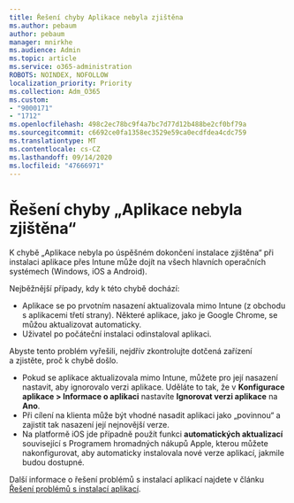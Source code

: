 ```yaml
---
title: Řešení chyby Aplikace nebyla zjištěna
ms.author: pebaum
author: pebaum
manager: mnirkhe
ms.audience: Admin
ms.topic: article
ms.service: o365-administration
ROBOTS: NOINDEX, NOFOLLOW
localization_priority: Priority
ms.collection: Adm_O365
ms.custom:
- "9000171"
- "1712"
ms.openlocfilehash: 498c2ec78bc9f4a7bc7d77d12b488be2cf0bf79a
ms.sourcegitcommit: c6692ce0fa1358ec3529e59ca0ecdfdea4cdc759
ms.translationtype: MT
ms.contentlocale: cs-CZ
ms.lasthandoff: 09/14/2020
ms.locfileid: "47666971"
---
```

# <a name="mitigate-the-application-was-not-detected-error"></a>Řešení chyby „Aplikace nebyla zjištěna“

K chybě „Aplikace nebyla po úspěšném dokončení instalace zjištěna“ při instalaci aplikace přes Intune může dojít na všech hlavních operačních systémech (Windows, iOS a Android).

Nejběžnější případy, kdy k této chybě dochází:

- Aplikace se po prvotním nasazení aktualizovala mimo Intune (z obchodu s aplikacemi třetí strany). Některé aplikace, jako je Google Chrome, se můžou aktualizovat automaticky.
- Uživatel po počáteční instalaci odinstaloval aplikaci.

Abyste tento problém vyřešili, nejdřív zkontrolujte dotčená zařízení a zjistěte, proč k chybě došlo.

- Pokud se aplikace aktualizovala mimo Intune, můžete pro její nasazení nastavit, aby ignorovalo verzi aplikace. Uděláte to tak, že v **Konfigurace aplikace > Informace o aplikaci** nastavíte **Ignorovat verzi aplikace** na **Ano**.
- Při cílení na klienta může být vhodné nasadit aplikaci jako „povinnou“ a zajistit tak nasazení její nejnovější verze.
- Na platformě iOS jde případně použít funkci **automatických aktualizací** související s Programem hromadných nákupů Apple, kterou můžete nakonfigurovat, aby automaticky instalovala nové verze aplikací, jakmile budou dostupné.

Další informace o řešení problémů s instalací aplikací najdete v článku [Řešení problémů s instalací aplikací](https://docs.microsoft.com/intune/troubleshoot-app-install).
